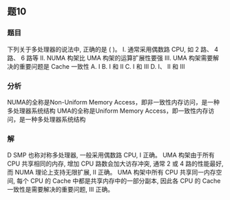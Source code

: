 ## 题10
### 题目
下列关于多处理器的说法中, 正确的是 ( )。
I. 通常采用偶数路 CPU, 如 2 路、 4 路、 6 路等
II. NUMA 构架比 UMA 构架的运算扩展性要强
III. UMA 构架需要解决的重要问题是 Cache 一致性
A. I 
B. I 和 II 
C. I 和 III 
D. I、 II 和 III
### 分析
NUMA的全称是Non-Uniform Memory Access，即非一致性内存访问，是一种多处理器系统结构
UMA的全称是Uniform Memory Access，即一致性内存访问，是一种多处理器系统结构
### 解
D
SMP 也称对称多处理器, 一般采用偶数路 CPU, I 正确。
UMA 构架由于所有 CPU 共享相同的内存, 增加 CPU 路数会加大访存冲突, 通常 2 或 4 路的性能最好, 而 NUMA 理论上支持无限扩展, II 正确。
UMA 构架中所有 CPU 共享同一内存空间, 每个 CPU 的 Cache 中都是共享内存中的一部分副本, 因此各 CPU 的 Cache 一致性是需要解决的重要问题, III 正确。
